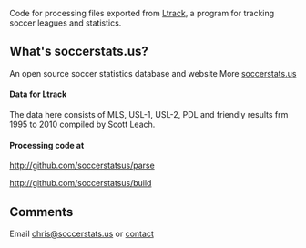 Code for processing files exported from [Ltrack](http://www.ngthomas.co.uk/ltrack.html), a program for tracking soccer leagues and statistics.


## What's soccerstats.us?

An open source soccer statistics database and website
More [soccerstats.us](http://www.soccerstats.us)


#### Data for Ltrack

The data here consists of MLS, USL-1, USL-2, PDL and friendly results frm 1995 to 2010 compiled by Scott Leach.


#### Processing code at

http://github.com/soccerstatsus/parse

http://github.com/soccerstatsus/build

## Comments

Email chris@soccerstats.us or [contact](http://www.soccerstats.us/contact)

